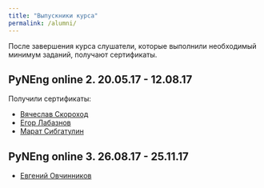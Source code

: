 ```yaml
---
title: "Выпускники курса"
permalink: /alumni/
---
```


После завершения курса слушатели, которые выполнили необходимый минимум заданий, получают сертификаты.

## PyNEng online 2. 20.05.17 - 12.08.17

Получили сертификаты:

* [Вячеслав Скороход](https://github.com/pyneng/pyneng.github.io/raw/master/certificates/pyneng-2/Viacheslav%20Skorokhod.pdf)
* [Егор Лабазнов](https://github.com/pyneng/pyneng.github.io/raw/master/certificates/pyneng-2/Egor%20Labaznov.pdf)
* [Марат Сибгатулин](https://github.com/pyneng/pyneng.github.io/raw/master/certificates/pyneng-2/Marat%20Sibgatulin.pdf)

## PyNEng online 3. 26.08.17 - 25.11.17

* [Евгений Овчинников](https://github.com/pyneng/pyneng-online-sep-oct-2017/raw/master/certificates/Evgeniy%20Ovchinnikov.png)

